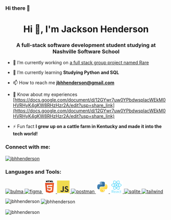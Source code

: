 ### Hi there 👋
<h1 align="center">Hi 👋, I'm Jackson Henderson</h1>
<h3 align="center">A full-stack software development student studying at Nashville Software School</h3>

- 🔭 I’m currently working on [a full stack group project named Rare](https://github.com/nss-day-cohort-62/rare-v1-server-wildlings)

- 🌱 I’m currently learning **Studying Python and SQL**

- 📫 How to reach me **jbhhenderson@gmail.com**

- 📄 Know about my experiences [https://docs.google.com/document/d/12GYwr7uw0YPbdwsplacWEkM0HVRHyK4gKW8RHzHzr2A/edit?usp=share_link](https://docs.google.com/document/d/12GYwr7uw0YPbdwsplacWEkM0HVRHyK4gKW8RHzHzr2A/edit?usp=share_link)

- ⚡ Fun fact **I grew up on a cattle farm in Kentucky and made it into the tech world!**

<h3 align="left">Connect with me:</h3>
<p align="left">
<a href="https://linkedin.com/in/jbhhenderson" target="blank"><img align="center" src="https://raw.githubusercontent.com/rahuldkjain/github-profile-readme-generator/master/src/images/icons/Social/linked-in-alt.svg" alt="jbhhenderson" height="30" width="40" /></a>
</p>

<h3 align="left">Languages and Tools:</h3>
<p align="left"> <a href="https://bulma.io/" target="_blank" rel="noreferrer"> <img src="https://raw.githubusercontent.com/gilbarbara/logos/804dc257b59e144eaca5bc6ffd16949752c6f789/logos/bulma.svg" alt="bulma" width="40" height="40"/> </a> <a href="https://www.figma.com/" target="_blank" rel="noreferrer"> <img src="https://www.vectorlogo.zone/logos/figma/figma-icon.svg" alt="figma" width="40" height="40"/> </a> <a href="https://www.w3.org/html/" target="_blank" rel="noreferrer"> <img src="https://raw.githubusercontent.com/devicons/devicon/master/icons/html5/html5-original-wordmark.svg" alt="html5" width="40" height="40"/> </a> <a href="https://developer.mozilla.org/en-US/docs/Web/JavaScript" target="_blank" rel="noreferrer"> <img src="https://raw.githubusercontent.com/devicons/devicon/master/icons/javascript/javascript-original.svg" alt="javascript" width="40" height="40"/> </a> <a href="https://postman.com" target="_blank" rel="noreferrer"> <img src="https://www.vectorlogo.zone/logos/getpostman/getpostman-icon.svg" alt="postman" width="40" height="40"/> </a> <a href="https://www.python.org" target="_blank" rel="noreferrer"> <img src="https://raw.githubusercontent.com/devicons/devicon/master/icons/python/python-original.svg" alt="python" width="40" height="40"/> </a> <a href="https://reactjs.org/" target="_blank" rel="noreferrer"> <img src="https://raw.githubusercontent.com/devicons/devicon/master/icons/react/react-original-wordmark.svg" alt="react" width="40" height="40"/> </a> <a href="https://www.sqlite.org/" target="_blank" rel="noreferrer"> <img src="https://www.vectorlogo.zone/logos/sqlite/sqlite-icon.svg" alt="sqlite" width="40" height="40"/> </a> <a href="https://tailwindcss.com/" target="_blank" rel="noreferrer"> <img src="https://www.vectorlogo.zone/logos/tailwindcss/tailwindcss-icon.svg" alt="tailwind" width="40" height="40"/> </a> </p>

<p><img align="left" src="https://github-readme-stats.vercel.app/api/top-langs?username=jbhhenderson&show_icons=true&locale=en&layout=compact" alt="jbhhenderson" /></p>

<p>&nbsp;<img align="center" src="https://github-readme-stats.vercel.app/api?username=jbhhenderson&show_icons=true&locale=en" alt="jbhhenderson" /></p>

<p><img align="center" src="https://github-readme-streak-stats.herokuapp.com/?user=jbhhenderson&" alt="jbhhenderson" /></p>
